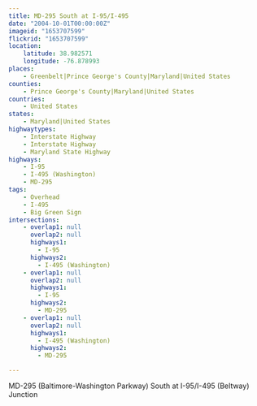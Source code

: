 ```yaml
---
title: MD-295 South at I-95/I-495
date: "2004-10-01T00:00:00Z"
imageid: "1653707599"
flickrid: "1653707599"
location:
    latitude: 38.982571
    longitude: -76.878993
places:
    - Greenbelt|Prince George's County|Maryland|United States
counties:
    - Prince George's County|Maryland|United States
countries:
    - United States
states:
    - Maryland|United States
highwaytypes:
    - Interstate Highway
    - Interstate Highway
    - Maryland State Highway
highways:
    - I-95
    - I-495 (Washington)
    - MD-295
tags:
    - Overhead
    - I-495
    - Big Green Sign
intersections:
    - overlap1: null
      overlap2: null
      highways1:
        - I-95
      highways2:
        - I-495 (Washington)
    - overlap1: null
      overlap2: null
      highways1:
        - I-95
      highways2:
        - MD-295
    - overlap1: null
      overlap2: null
      highways1:
        - I-495 (Washington)
      highways2:
        - MD-295

---
```

MD-295 (Baltimore-Washington Parkway) South at I-95/I-495 (Beltway) Junction